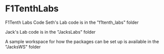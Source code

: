 # F1TenthLabs
F1Tenth Labs Code
Seth's Lab code is in the "f1tenth_labs" folder

Jack's Lab code is in the "JacksLabs" folder

A sample workspace for how the packages can be set up is available in the "JacksWS" folder

